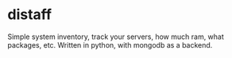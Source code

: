 distaff
=======

Simple system inventory, track your servers, how much ram, what packages, etc. Written in python, with mongodb as a backend. 
